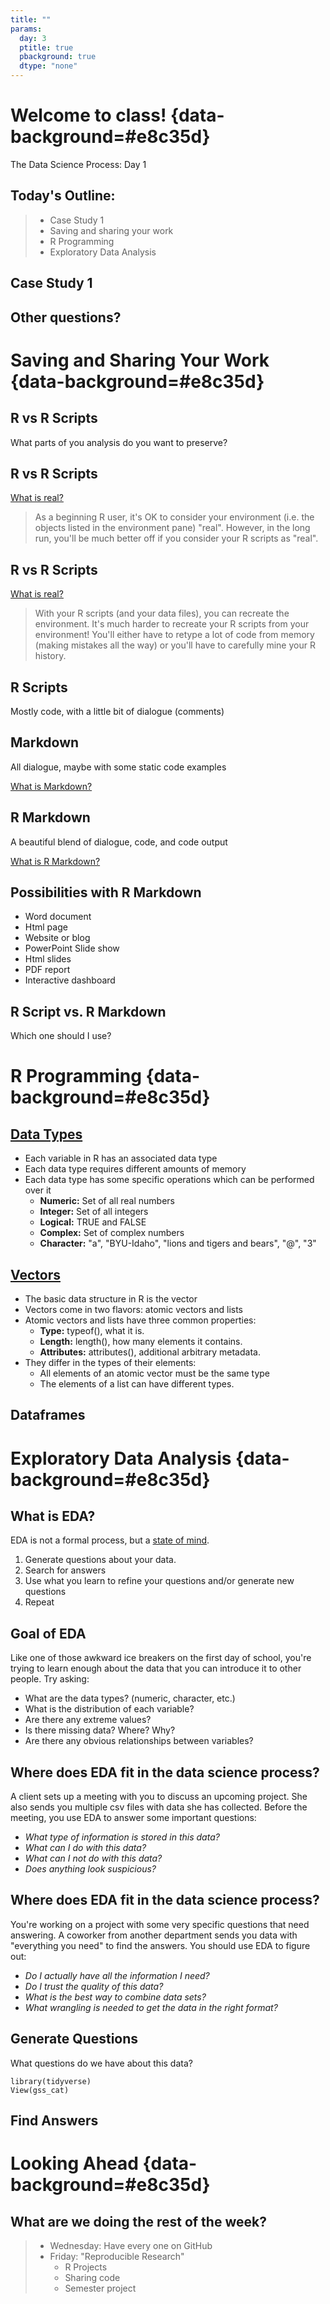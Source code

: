 ```yaml
---
title: ""
params:
  day: 3
  ptitle: true
  pbackground: true
  dtype: "none"
---
```


# Welcome to class! {data-background=#e8c35d}

The Data Science Process: Day 1

## Today's Outline:

>- Case Study 1
>- Saving and sharing your work
>- R Programming
>- Exploratory Data Analysis

## Case Study 1

## Other questions?

# Saving and Sharing Your Work {data-background=#e8c35d}

## R vs R Scripts

What parts of you analysis do you want to preserve?

## R vs R Scripts

[What is real?](https://r4ds.had.co.nz/workflow-projects.html?q=real#what-is-real)

> As a beginning R user, it's OK to consider your environment (i.e. the objects listed in the environment pane) "real". However, in the long run, you'll be much better off if you consider your R scripts as "real".

## R vs R Scripts

[What is real?](https://r4ds.had.co.nz/workflow-projects.html?q=real#what-is-real)

> With your R scripts (and your data files), you can recreate the environment. It's much harder to recreate your R scripts from your environment! You'll either have to retype a lot of code from memory (making mistakes all the way) or you'll have to carefully mine your R history.

## R Scripts

Mostly code, with a little bit of dialogue (comments)

## Markdown

All dialogue, maybe with some static code examples

[What is Markdown?](https://blog.bit.ai/what-is-markdown/)

## R Markdown

A beautiful blend of dialogue, code, and code output

[What is R Markdown?](https://rmarkdown.rstudio.com/lesson-1.html)

## Possibilities with R Markdown

- Word document
- Html page
- Website or blog
- PowerPoint Slide show
- Html slides
- PDF report
- Interactive dashboard

## R Script vs. R Markdown

Which one should I use?

# R Programming {data-background=#e8c35d}

## [Data Types](https://www.geeksforgeeks.org/r-data-types/)

- Each variable in R has an associated data type
- Each data type requires different amounts of memory
- Each data type has some specific operations which can be performed over it
  - **Numeric:** Set of all real numbers
  - **Integer:** Set of all integers
  - **Logical:** TRUE and FALSE
  - **Complex:** Set of complex numbers
  - **Character:** "a", "BYU-Idaho", "lions and tigers and bears", "@", "3"

## [Vectors](http://adv-r.had.co.nz/Data-structures.html)

- The basic data structure in R is the vector
- Vectors come in two flavors: atomic vectors and lists
- Atomic vectors and lists have three common properties:
  - **Type:** typeof(), what it is.
  - **Length:** length(), how many elements it contains.
  - **Attributes:** attributes(), additional arbitrary metadata.
- They differ in the types of their elements: 
  - All elements of an atomic vector must be the same type
  - The elements of a list can have different types.

## Dataframes

# Exploratory Data Analysis {data-background=#e8c35d}

## What is EDA?

EDA is not a formal process, but a [state of mind](https://r4ds.had.co.nz/exploratory-data-analysis.html).

1. Generate questions about your data.
2. Search for answers
3. Use what you learn to refine your questions and/or generate new questions
4. Repeat

## Goal of EDA

Like one of those awkward ice breakers on the first day of school, you're trying to learn enough about the data that you can introduce it to other people. Try asking:

- What are the data types? (numeric, character, etc.)
- What is the distribution of each variable?
- Are there any extreme values?
- Is there missing data? Where? Why?
- Are there any obvious relationships between variables?

## Where does EDA fit in the data science process?

A client sets up a meeting with you to discuss an upcoming project. She also sends you multiple csv files with data she has collected. Before the meeting, you use EDA to answer some important questions:

- *What type of information is stored in this data?*
- *What can I do with this data?*
- *What can I not do with this data?*
- *Does anything look suspicious?*

## Where does EDA fit in the data science process?

You're working on a project with some very specific questions that need answering. A coworker from another department sends you data with "everything you need" to find the answers. You should use EDA to figure out:

- *Do I actually have all the information I need?*
- *Do I trust the quality of this data?*
- *What is the best way to combine data sets?*
- *What wrangling is needed to get the data in the right format?*

## Generate Questions

What questions do we have about this data?

```
library(tidyverse)
View(gss_cat)
```

## Find Answers


# Looking Ahead  {data-background=#e8c35d}

## What are we doing the rest of the week?

>- Wednesday: Have every one on GitHub
>- Friday: "Reproducible Research"
>   - R Projects
>   - Sharing code
>   - Semester project